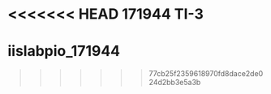 <<<<<<< HEAD
171944 TI-3
=======
iislabpio_171944
================
>>>>>>> 77cb25f2359618970fd8dace2de024d2bb3e5a3b
